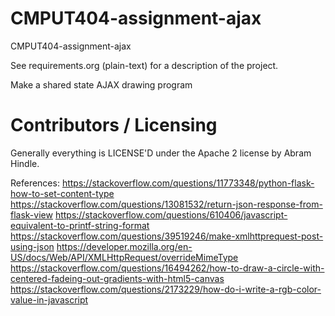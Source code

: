 CMPUT404-assignment-ajax
==============================

CMPUT404-assignment-ajax

See requirements.org (plain-text) for a description of the project.

Make a shared state AJAX drawing program

Contributors / Licensing
========================

Generally everything is LICENSE'D under the Apache 2 license by Abram Hindle.


References:
https://stackoverflow.com/questions/11773348/python-flask-how-to-set-content-type
https://stackoverflow.com/questions/13081532/return-json-response-from-flask-view
https://stackoverflow.com/questions/610406/javascript-equivalent-to-printf-string-format
https://stackoverflow.com/questions/39519246/make-xmlhttprequest-post-using-json
https://developer.mozilla.org/en-US/docs/Web/API/XMLHttpRequest/overrideMimeType
https://stackoverflow.com/questions/16494262/how-to-draw-a-circle-with-centered-fadeing-out-gradients-with-html5-canvas
https://stackoverflow.com/questions/2173229/how-do-i-write-a-rgb-color-value-in-javascript